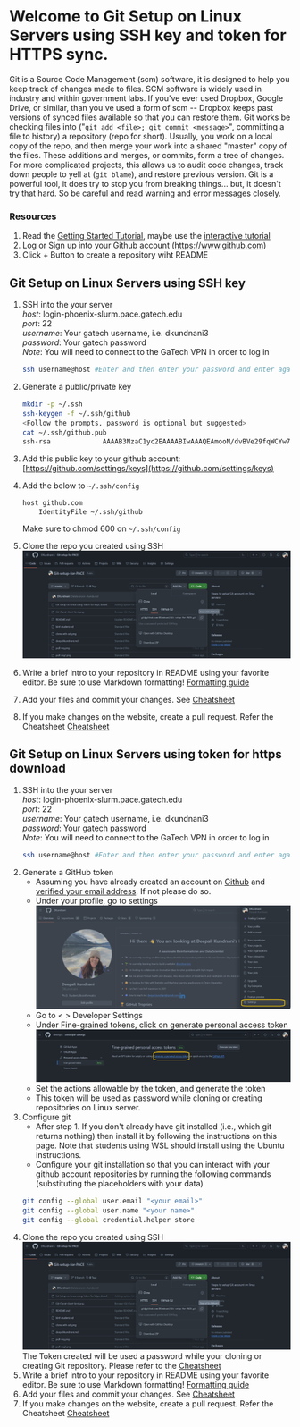 # Welcome to Git Setup on Linux Servers using SSH key and token for HTTPS sync. 

Git is a Source Code Management (scm) software, it is designed to help you keep
track of changes made to files.  SCM software is widely used in industry and
within government labs.  If you've ever used Dropbox, Google Drive, or similar,
than you've used a form of scm -- Dropbox keeps past versions of synced files
available so that you can restore them.  Git works be checking files into ("`git
add <file>; git commit <message>`", committing a file to history) a repository (repo for short).
Usually, you work on a local copy of the repo, and then merge your work into a
shared "master" copy of the files.  These additions and merges, or commits, form
a tree of changes.  For more complicated projects, this allows us to audit code
changes, track down people to yell at (`git blame`), and restore previous
version.  Git is a powerful tool, it does try to stop you from breaking
things... but, it doesn't try that hard.  So be careful and read warning and
error messages closely.

### Resources
1.  Read the [Getting Started Tutorial]( https://git-scm.com/book/en/v2/Getting-Started-Git-Basics), maybe use the [interactive tutorial](https://try.github.io/) 
2.  Log or Sign up into your Github account (https://www.github.com) 
3.  Click + Button to create a repository wiht README

## Git Setup on Linux Servers using SSH key

1.  SSH into the your server  
    *host*: login-phoenix-slurm.pace.gatech.edu  
    *port*: 22  
    *username*: Your gatech username, i.e. dkundnani3  
	*password*: Your gatech password  
	*Note*: You will need to connect to the GaTech VPN in order to log in
	```bash  
	ssh username@host #Enter and then enter your password and enter again. 
	```   
3.  Generate a public/private key   
	```bash  
	mkdir -p ~/.ssh   
	ssh-keygen -f ~/.ssh/github  
	<Follow the prompts, password is optional but suggested>  
	cat ~/.ssh/github.pub
	ssh-rsa 			AAAAB3NzaC1yc2EAAAABIwAAAQEAmooN/dvBVe29fqWCYw7LXFqjNzmVaBWGXf2H936JC3QgQ2XLYMFDQCQ/z62S0yVFTUjZGyDGFESfdeJI5BddKLOLEvrEsIQBOnpA4zaNAY6ET3Sc/XzaaG3up4wvsR7cibaJQLjTn3L3w+lN4SyVXp23kl80Rrzr6jsHAYeCscSI1WNSqxmqH3z6YmOMHSNqAMgT5A2zzVTVC6Yl7XV1w8wUjzogPklnLU/q3wJnJxCBV136+VaUft5rMYMuEsp62OK2CbpZYuAXmqdkiG0Q7x9irrjBcg2uqGBHCDvqN5T6o22Xp00A6aPmT+xE5RPpurWGu0RWaJN3BkCuq7QxlQ== dkundnani3@gatech.edu 
	```   
3.  Add this public key to your github account: [https://github.com/settings/keys](https://github.com/settings/keys)
4.  Add the below to `~/.ssh/config`   
	```
	host github.com
    	IdentityFile ~/.ssh/github
	```  

	Make sure to chmod 600 on `~/.ssh/config`  
5.  Clone the repo you created using SSH  
	![clone with ssh](clone-with-ssh.png)    
6.  Write a brief intro to your repository in README using your favorite editor.  Be sure to use Markdown formatting! [Formatting guide](https://guides.github.com/features/mastering-markdown/)   
7.  Add your files and commit your changes. See [Cheatsheet](Git-Cheat-sheet-best.png)   
8.  If you make changes on the website, create a pull request. Refer the Cheatsheet [Cheatsheet](Git-Cheat-sheet-best.png)   



## Git Setup on Linux Servers using token for https download

1.  SSH into the your server  
    *host*: login-phoenix-slurm.pace.gatech.edu  
    *port*: 22  
    *username*: Your gatech username, i.e. dkundnani3  
	*password*: Your gatech password  
	*Note*: You will need to connect to the GaTech VPN in order to log in
	```bash  
	ssh username@host #Enter and then enter your password and enter again. 
	```   
2.  Generate a GitHub token
    - Assuming you have already created an account on [Github](www.github.com) and [verified your email address](https://docs.github.com/en/account-and-profile/setting-up-and-managing-your-personal-account-on-github/managing-email-preferences/verifying-your-email-address). If not please do so.
    - Under your profile, go to settings
      ![Go to Settings](go-to-settings.png)    
    - Go to < > Developer Settings
    - Under Fine-grained tokens, click on generate personal access token
      ![Personal access token](personal-access-token.png)
    - Set the actions allowable by the token, and generate the token
    - This token will be used as password while cloning or creating repositories on Linux server. 
3. Configure git
    - After step 1. If you don't already have git installed (i.e., which git returns nothing) then install it by following the instructions on this page. Note that students using WSL should install using the Ubuntu instructions.
    -  Configure your git installation so that you can interact with your github account repositories by running the following commands (substituting the placeholders with your data)
	```bash  
	git config --global user.email "<your email>"
	git config --global user.name "<your name>"
	git config --global credential.helper store
	```   
3.  Clone the repo you created using SSH  
	![clone with ssh](clone-with-ssh.png)
	The Token created will be used a password while your cloning or creating Git repository. Please refer to the [Cheatsheet](Git-Cheat-sheet-best.png) 
5.  Write a brief intro to your repository in README using your favorite editor.  Be sure to use Markdown formatting! [Formatting guide](https://guides.github.com/features/mastering-markdown/)   
6.  Add your files and commit your changes. See [Cheatsheet](Git-Cheat-sheet-best.png)   
7.  If you make changes on the website, create a pull request. Refer the Cheatsheet [Cheatsheet](Git-Cheat-sheet-best.png)   



